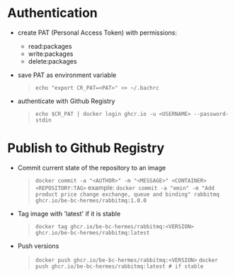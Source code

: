 # Authentication

- create PAT (Personal Access Token) with permissions:
	- read:packages
	- write:packages
	- delete:packages

- save PAT as environment variable
	> `echo "export CR_PAT=<PAT>" >> ~/.bachrc`

- authenticate with Github Registry
	> `echo $CR_PAT | docker login ghcr.io -u <USERNAME> --password-stdin`


# Publish to Github Registry

- Commit current state of the repository to an image
	> `docker commit -a "<AUTHOR>" -m "<MESSAGE>" <CONTAINER> <REPOSITORY:TAG>`
	> example:
	> `docker commit -a "emin" -m "Add product price change exchange, queue and binding" rabbitmq ghcr.io/be-bc-hermes/rabbitmq:1.0.0`

- Tag image with 'latest' if it is stable
	> `docker tag ghcr.io/be-bc-hermes/rabbitmq:<VERSION> ghcr.io/be-bc-hermes/rabbitmq:latest`

- Push versions
	> `docker push ghcr.io/be-bc-hermes/rabbitmq:<VERSION>`
	> `docker push ghcr.io/be-bc-hermes/rabbitmq:latest # if stable`
